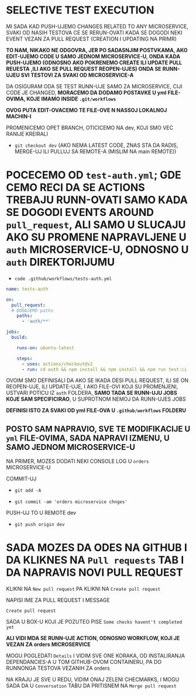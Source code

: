 # SELECTIVE TEST EXECUTION

MI SADA KAD PUSH-UJEMO CHANGES RELATED TO ANY MICROSERVICE, SVAKI OD NASIH TESTOVA CE SE RERUN-OVATI KADA SE DOGODI NEKI EVENT VEZAN ZA PULL REQUEST (CREATION I UPDATING NA PRIMR)

**TO NAM, NIKAKO NE ODGOVRA, JER PO SADASNJIM POSTVKAMA, AKO EDIT-UJEMO CODE U SAMO JEDNOM MICROSERVICE-U, ONDA KADA PUSH-UJEMO (ODNOSNO AKO POKRENEMO CREATE ILI UPDATE PULL REUESTA ,ILI AKO SE PULL REQUEST REOPEN-UJES) ONDA SE RUNN-UJEU SVI TESTOVI ZA SVAKI OD MICROSERVICE-A**

DA OSIGURAM ODA SE TEST RUNN-UJE SAMO ZA MICROSERVICE, CIJI CODE JE CHANGED, **MORACEMO DA DODAMO POSTAVKE U yml FILE-OVIMA, KOJE IMAMO INSIDE `.git/workflows`**

**OVOG PUTA EDIT-OVACEMO TE FILE-OVE N NASSOJ LOKALNOJ MACHIN-I**

PROMENICEMO OPET BRANCH, OTICICEMO NA dev, KOJI SMO VEC RANIJE KREIRALI

- `git checkout dev` (AKO NEMA LATEST CODE, ZNAS STA DA RADIS, MERGE-UJ ILI PULLUJ SA REMOTE-A (MISLIM NA main REMOTE))

# POCECEMO OD `test-auth.yml`; GDE CEMO RECI DA SE ACTIONS TREBAJU RUNN-OVATI SAMO KADA SE DOGODI EVENTS AROUND `pull_request`, ALI SAMO U SLUCAJU AKO SU PROMENE NAPRAVLJENE U `auth` MICROSERVICE-U, ODNOSNO U `auth`  DIREKTORIJUMU

- `code .github/workflows/tests-auth.yml`

```yml
name: tests-auth

on:
  pull_request:
  # DODAJEMO paths
    paths:
      - 'auth/**'

jobs:
  build:

    runs-on: ubuntu-latest

    steps:
      - uses: actions/checkout@v2
      - run: cd auth && npm install && npm install && npm run test:ci

```

OVOIM SMO DEFINISALI DA AKO SE IKADA DESI PULL REQUEST, ILI SE ON REOPEN-UJE, ILI UPDATE-UJE, I AKO FILE-OVI KOJI SU PROMENJENI, USTVARI POTICU IZ `auth` FOLDERA, **SAMO TADA SE RUNN-UJU JOBS KOJE SAM SPECIFICIRAO**, U SUPROTNOM NEMOJ DA RUNN-UJES JOBS

**DEFINISI ISTO ZA SVAKI OD yml FILE-OVA U `.github/workflows` FOLDERU**

## POSTO SAM NAPRAVIO, SVE TE MODIFIKACIJE U `yml` FILE-OVIMA, SADA NAPRAVI IZMENU, U SAMO JEDNOM MICROSERVICE-U

NA PRIMER, MOZES DODATI NEKI CONSOLE LOG U `orders` MICROSERVICE-U

COMMIT-UJ

- `git add -A`

- `git commit -am 'orders microservice chnges'`

PUSH-UJ TO U REMOTE dev

- `git push origin dev`

# SADA MOZES DA ODES NA GITHUB I DA KLIKNES NA `Pull requests` TAB I DA NAPRAVIS NOVI PULL REQUEST

KLIKNI NA `New pull request` PA KLIKNI NA `Create pull request`

NAPISI IME ZA PULL REQUEST I MESSAGE

`Create pull request`

SADA U BOX-U KOJI JE POZUTEO PISE `Some checks havent't completed yet`

**ALI VIDI MDA SE RUNN-UJE ACTION, ODNOSNO WORKFLOW, KOJI JE VEZAN ZA orders MICROSERVICE**

MOGU POGLEDATI `Details` I VIDIM SVE ONE KORAKA, OD INSTALIRANJA DEPENDANCIES-A U TOM GITHUB-OVOM CONTAINERU, PA DO RUNNONGA TESTOVA VEZANIH ZA orders

NA KRAJU JE SVE U REDU, VIDIM ONAJ ZELENI CHECMARKS, I MOGU SADA DA U `Conversation` TABU DA PRITISNEM NA `Merge pull request`
